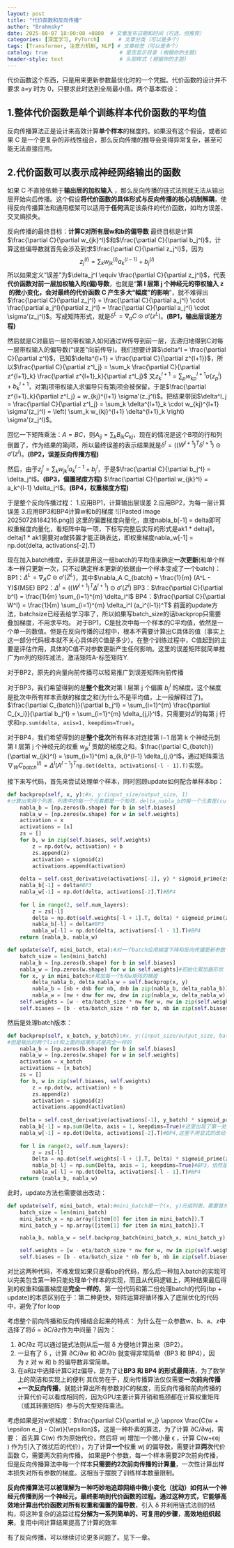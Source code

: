```yaml
---
layout: post
title: "代价函数和反向传播"
author: "Brahmsky"
date: 2025-08-07 18:00:00 +0800  # 文章发布日期和时间（可选，但推荐）
categories: [深度学习, PyTorch]      # 文章分类（可以是多个）
tags: [Transformer, 注意力机制, NLP] # 文章标签（可以是多个）
catalog: true                       # 是否显示目录 (根据你的主题)
header-style: text                  # 头部样式 (根据你的主题)
---
```


代价函数这个东西，只是用来更新参数最优化时的一个凭据。代价函数的设计并不要求 a=y 时为 0，只要求此时达到全局最小值。两个基本假设：
## 1.整体代价函数是单个训练样本代价函数的平均值
  反向传播算法正是设计来高效计算**单个样本**的梯度的。如果没有这个假设，或者如果 C 是一个更复杂的非线性组合，那么反向传播的推导会变得异常复杂，甚至可能无法直接应用。

## 2.代价函数可以表示成神经网络输出的函数
  如果 C 不直接依赖于**输出层的加权输入** ，那么反向传播的链式法则就无法从输出层开始向后传播。这个假设**将代价函数的具体形式与反向传播的核心机制解耦**，使得反向传播算法和通用框架可以适用于**任何**满足该条件的代价函数，如均方误差、交叉熵损失。
  

反向传播的最终目标：**计算C对所有层w和b的偏导数**
最终目标是计算$\frac{\partial C}{\partial w_{jk}^l}$和$\frac{\partial C}{\partial b_j^l}$，计算这些偏导数就首先会涉及到求$\frac{\partial C}{\partial z_j^l}$，因为$$
z_j^{(l)} = \sum_{k} w_{jk}^{(l)} a_k^{(l-1)} + b_j^{(l)}
$$
所以如果定义“误差”为$\delta_j^l \equiv \frac{\partial C}{\partial z_j^l}$，代表**代价函数对前一层加权输入的(偏)导数**，也就是“**第 l 层第 j 个神经元的带权输入 z​ 的微小变化，会对最终的代价函数 C 产生多大“幅度”的影响**”，就不难得出$\frac{\partial C}{\partial z_j^l} = \frac{\partial C}{\partial a_j^l} \cdot \frac{\partial a_j^l}{\partial z_j^l} = \frac{\partial C}{\partial a_j^l} \cdot \sigma'(z_j^l)$。写成矩阵形式，就是$\delta^L = \nabla_a C \odot \sigma'(z^L)$。**(BP1，输出层误差方程)**

然后就是C对最后一层的带权输入如何通过W传导到前一层，去递归地得到C对每一层带权输入的偏导数(“误差”向前传导)。我们想要计算$\delta^l = \frac{\partial C}{\partial z^l}$，已知$\delta^{l+1} = \frac{\partial C}{\partial z^{l+1}}$，所以$\frac{\partial C}{\partial z^l_j} = \sum_k \frac{\partial C}{\partial z^{l+1}_k} \frac{\partial z^{l+1}_k}{\partial z^l_j}$
又$z^{l+1}_k = \sum_p w_{kp}^{l+1} \sigma(z_p^l) + b_k^{l+1}$，对第j项带权输入求偏导只有第j项会被保留，于是$\frac{\partial z^{l+1}_k}{\partial z^l_j} = w_{kj}^{l+1} \sigma'(z_j^l)$。把结果带回$\delta^l_j = \frac{\partial C}{\partial z^l_j} = \sum_k \delta^{l+1}_k \cdot w_{kj}^{l+1} \sigma'(z_j^l) = \left( \sum_k w_{kj}^{l+1} \delta^{l+1}_k \right) \sigma'(z_j^l)$。

回忆一下矩阵乘法：$A = BC$，则$A_{ij} = \sum_k B_{ik} C_{kj}$，现在的情况是这个B项的行和列倒置了，作为结果的第j项，所以最终误差的表示结果就是$\delta^l = ((W^{l+1})^T \delta^{l+1}) \odot \sigma'(z^l)$。**(BP2，误差反向传播方程)**

然后，由于$z_j^l = \sum_k w_{jk}^l a_k^{l-1} + b_j^l$，于是$\frac{\partial C}{\partial b_j^l} = \delta_j^l$。**(BP3，偏置梯度方程)**
$\frac{\partial C}{\partial w_{jk}^l} = a_k^{l-1} \delta_j^l$。**(BP4，权重梯度方程)**

于是整个反向传播过程：
1.应用BP1，计算输出层误差
2.应用BP2，为每一层计算误差
3.应用BP3和BP4计算w和b的梯度
![[Pasted image 20250728184216.png]]
这里的偏置梯度向量化，直接nabla_b[-1] = delta即可
权重梯度向量化，看矩阵中每一项，下标写完整后实际的形式是ak1 * deltaj1，deltaj1 * ak1需要对a做转置才能正确表达，即权重梯度nabla_w[-1] = np.dot(delta, activations[-2].T)

现在加入batch维度，无非就是用这一组batch的平均值来确定**一次更新**(和单个样本一样只更新一次，只不过确定样本更新的依据由一个样本变成了一个batch)：
BP1：$\Delta^L = \nabla_A C \odot \sigma'(Z^L)$，其中$\nabla_A C_{batch} = \frac{1}{m} (A^L - Y)$(MSE)
BP2：$\Delta^l = ((W^{l+1})^T \Delta^{l+1}) \odot \sigma'(Z^l)$
BP3：$\frac{\partial C}{\partial b^l} = \frac{1}{m} \sum_{i=1}^{m} \delta_i^l$
BP4：$\frac{\partial C}{\partial W^l} = \frac{1}{m} \sum_{i=1}^{m} \delta_i^l (a_i^{l-1})^T$
前面的update方法，batchsize已经丢给学习率了，所以如果写batch_size的话backprop只需要叠加梯度，不用求平均。
  对于BP1，C是批次中每一个样本的C平均值，依然是一个单一的数值。但是在反向传播的过程中，根本不需要计算出C具体的值（事实上这一部分代码根本就不关心具体的C值是多少）。在整个训练过程中，C值起到的主要是评估作用，具体的C值不对参数更新产生任何影响。这里的误差矩阵就简单推广为m列的矩阵减法，激活矩阵A-标签矩阵Y.
  
  对于BP2，原先的向量向前传播可以轻易推广到误差矩阵向前传播
  
  对于BP3，我们希望得到的是**整个批次**对第 l 层第 j 个偏置 $b_j^l$ 的梯度。这个梯度是批次中所有样本贡献的梯度之和(为什么不是平均值，上一段解释过了)。$\frac{\partial C_{batch}}{\partial b_j^l} = \sum_{i=1}^{m} \frac{\partial C_{x_i}}{\partial b_j^l} = \sum_{i=1}^{m} \delta_{j,i}^l$，只需要对$\Delta^l$的每第 j 行求和`np.sum(delta, axis=1, keepdims=True)`。
  
  对于BP4，我们希望得到的是**整个批次**所有样本对连接第 l−1 层第 k 个神经元到第 l 层第 j 个神经元的权重 $w_{jk}^l$​ 贡献的梯度之和。$\frac{\partial C_{batch}}{\partial w_{jk}^l} = \sum_{i=1}^{m} a_{k,i}^{l-1} \delta_{j,i}^l$，通过矩阵乘法$\nabla_W C_{batch}^{(l)} = \Delta^l (A^{l-1})^T$`np.dot(delta, activations[-l - 1].T)`实现。
  
接下来写代码，首先来尝试处理单个样本，同时回顾update如何配合单样本bp：
```python
def backprop(self, x, y):#x, y:(input_size/output_size, 1)
#计算出来两个列表，列表中的每一个元素都是一个矩阵，delta_nabla_b的每一个元素是(current_layer, 1)矩阵/向量，代表该层偏置梯度；delta_nabla_w的每一个元素是`(output_layer, input_layer)`的矩阵，代表前一层到该层的权重梯度矩阵
	nabla_b = [np.zeros(b.shape) for b in self.biases]
	nabla_w = [np.zeros(w.shape) for w in self.weights]
	activation = x
	activations = [x]
	zs = []
	for b, w in zip(self.biases, self.weights)
		z = np.dot(w, activation) + b
		zs.append(z)
		activation = sigmoid(z)
		activations.append(activation)
		
	delta = self.cost_derivative(activations[-1], y) * sigmoid_prime(zs[-1])#BP1
	nabla_b[-1] = delta#BP3
	nabla_w[-1] = np.dot(delta, activations[-2].T)#BP4
		
	for l in range(2, self.num_layers):
		z = zs[-l]
		delta = np.dot(self.weights[-l + 1].T, delta) * sigmoid_prime(z)#BP2
		nabla_b[-l] = delta#BP3
		nabla_w[-l] = np.dot(delta, activations[-l - 1].T)#BP4
	return (nabla_b, nabla_w)	

def update(self, mini_batch, eta):#对一个batch应用梯度下降和反向传播更新参数
	batch_size = len(mini_batch)
	nabla_b = [np.zeros(b.shape) for b in self.biases]
	nabla_w = [np.zeros(w.shape) for w in self.weights]#初始化累加器形状
	for x, y in mini_batch:#累加每一个b和w矩阵的梯度
		delta_nabla_b, delta_nabla_w = self.backprop(x, y)
		nabla_b = [nb + dnb for nb, dnb in zip(nabla_b, delta_nabla_b)]
		nabla_w = [nw + dnw for nw, dnw in zip(nabla_w, delta_nabla_w)]
	self.weights = [w - eta/batch_size * nw for w, nw in zip(self.weights, nabla_w)]
	self.biases = [b - eta/batch_size * nb for b, nb in zip(self.biases, nabla_b)]

```
然后是处理batch版本：
```python
def backprop(self, x_batch, y_batch):#x, y:(input_size/output_size, batch_size)
#但是输出的两个list和上面的结果形式是完全一样的
	nabla_b = [np.zeros(b.shape) for b in self.biases]
	nabla_w = [np.zeros(w.shape) for w in self.weights]
	activation = x_batch
	activations = [x_batch]
	zs = []
	for b, w in zip(self.biases, self.weights)
		z = np.dot(w, activation) + b
		zs.append(z)
		activation = sigmoid(z)
		activations.append(activation)
		
	Delta = self.cost_derivative(activations[-1], y_batch) * sigmoid_prime(zs[-1])#BP1
	nabla_b[-1] = np.sum(Delta, axis = 1, keepdims=True)#这里出现了第一处明显的改动，应用BP3求偏置矩阵时需要对每行求和
	nabla_w[-1] = np.dot(Delta, activations[-2].T)#BP4,这里不用显式的改动
		
	for l in range(2, self.num_layers):
		z = zs[-l]
		Delta = np.dot(self.weights[-l + 1].T, Delta) * sigmoid_prime(z)#BP2
		nabla_b[-l] = np.sum(Delta, axis = 1, keepdims=True)#BP3，依然是一样的改动
		nabla_w[-l] = np.dot(Delta, activations[-l - 1].T)#BP4
	return (nabla_b, nabla_w)	
```
此时，update方法也需要做出改动：
```python
def update(self, mini_batch, eta):#mini_batch是一个(x, y)元组列表，需要首先转换为 (input_size, m) 和 (output_size, m) 的 NumPy 数组	
	batch_size = len(mini_batch)
	mini_batch_x = np.array([item[0] for item in mini_batch]).T
    mini_batch_y = np.array([item[1] for item in mini_batch]).T

	nabla_b, nabla_w = self.backprop_batch(mini_batch_x, mini_batch_y)

	self.weights = [w - eta/batch_size * nw for w, nw in zip(self.weights, nabla_w)]
	self.biases = [b - eta/batch_size * nb for b, nb in zip(self.biases, nabla_b)]
```

对比这两种代码，不难发现如果只是看bp的代码，那么后一种加入batch的实现可以完美包含第一种只能处理单个样本的实现，而且从代码逻辑上，两种结果最后得到的权重和偏置梯度是**完全一样的**。第一份代码和第二份处理batch的代码(bp + update)的本质区别在于：第二种更快，矩阵运算将循环推入了底层优化的代码中，避免了for loop

考虑整个前向传播和反向传播结合起来的特点：
为什么在一众参数w、b、a、z中选择了将$\delta = \partial C / \partial z$作为中间量？因为：
1. ∂C/∂z 可以通过链式法则从后一层 δ 方便地计算出来（BP2）。
2. 一旦有了 δ ，计算 ∂C/∂w 和 ∂C/∂b 就变得非常简单（BP3 和 BP4），因为 z 对 w 和 b 的偏导数非常简单。
3. 在a和z中选择计算C对z偏导，是为了让**BP3 和 BP4 的形式最简洁**，为了数学上的简洁和实现上的便利
其优势在于，反向传播算法仅仅需要**一次前向传播+一次反向传播**，就能计算出所有参数对C的梯度，而反向传播和前向传播的计算代价可以看成相同的，因为GPU主要计算开销和瓶颈都在计算权重矩阵（或其转置矩阵）参与的大型矩阵乘法。

考虑如果是对w求梯度：$\frac{\partial C}{\partial w_j} \approx \frac{C(w + \epsilon e_j) - C(w)}{\epsilon}$，这是一种朴素的算法，为了计算 ∂C/∂wj，需要：
首先算 C(w) 作为原始代价，然后将 wj​ 增加一个微小量 ϵ ，计算 C(w+ϵej​) 作为引入了微扰后的代价），为了计算**一个**权重 wj 的偏导数，需要计算**两次**代价函数 C，需要两次前向传播。
如果是P个参数，每一个样本需要2P次前向传播，但是反向传播算法中每一个样本**只需要约2次前向传播的计算量**，一次性计算出样本损失对所有参数的梯度。这相当于摆脱了训练样本数量限制。

**反向传播算法可以被理解为一种巧妙地追踪网络中微小变化（扰动）如何从一个神经元传播到另一个神经元，最终影响到代价函数的过程。通过这种方式，它能够高效地计算出代价函数对所有权重和偏置的偏导数**，引入 δ 并利用链式法则的结构，将这种复杂的追踪过程**分解为一系列简单的、可复用的步骤**，**高效地组织起来**，复用中间计算结果提高了计算的效率

有了反向传播，可以继续讨论更多问题了。见下一章。
